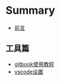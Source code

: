 # Summary

* [前言](README.md)

## 工具篇

* [gitbook使用教程](工具篇/gitbook使用教程.md)
* [vscode设置](工具篇/vscode设置.md)
